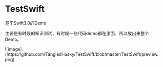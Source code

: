 # TestSwift
<p>基于Swift3.0的Demo</p>
<p>主要是有时候的知识测试，有时候一些代码demo都在里面，所以放出来整个Demo。</p>
<p>![image](https://github.com/TangledHusky/TestSwift/blob/master/TestSwift/preview.png)</p>
